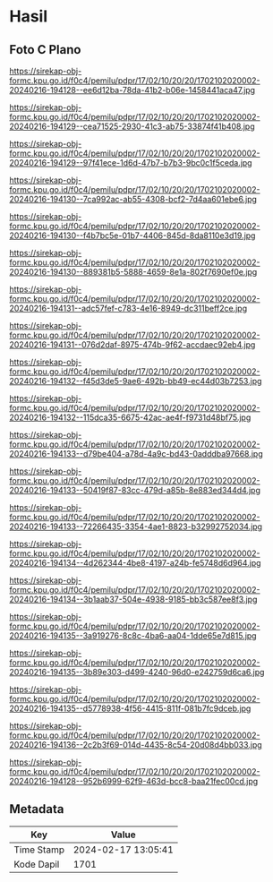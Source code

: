 # Hasil

## Foto C Plano

https://sirekap-obj-formc.kpu.go.id/f0c4/pemilu/pdpr/17/02/10/20/20/1702102020002-20240216-194128--ee6d12ba-78da-41b2-b06e-1458441aca47.jpg

https://sirekap-obj-formc.kpu.go.id/f0c4/pemilu/pdpr/17/02/10/20/20/1702102020002-20240216-194129--cea71525-2930-41c3-ab75-33874f41b408.jpg

https://sirekap-obj-formc.kpu.go.id/f0c4/pemilu/pdpr/17/02/10/20/20/1702102020002-20240216-194129--97f41ece-1d6d-47b7-b7b3-9bc0c1f5ceda.jpg

https://sirekap-obj-formc.kpu.go.id/f0c4/pemilu/pdpr/17/02/10/20/20/1702102020002-20240216-194130--7ca992ac-ab55-4308-bcf2-7d4aa601ebe6.jpg

https://sirekap-obj-formc.kpu.go.id/f0c4/pemilu/pdpr/17/02/10/20/20/1702102020002-20240216-194130--f4b7bc5e-01b7-4406-845d-8da8110e3d19.jpg

https://sirekap-obj-formc.kpu.go.id/f0c4/pemilu/pdpr/17/02/10/20/20/1702102020002-20240216-194130--889381b5-5888-4659-8e1a-802f7690ef0e.jpg

https://sirekap-obj-formc.kpu.go.id/f0c4/pemilu/pdpr/17/02/10/20/20/1702102020002-20240216-194131--adc57fef-c783-4e16-8949-dc311beff2ce.jpg

https://sirekap-obj-formc.kpu.go.id/f0c4/pemilu/pdpr/17/02/10/20/20/1702102020002-20240216-194131--076d2daf-8975-474b-9f62-accdaec92eb4.jpg

https://sirekap-obj-formc.kpu.go.id/f0c4/pemilu/pdpr/17/02/10/20/20/1702102020002-20240216-194132--f45d3de5-9ae6-492b-bb49-ec44d03b7253.jpg

https://sirekap-obj-formc.kpu.go.id/f0c4/pemilu/pdpr/17/02/10/20/20/1702102020002-20240216-194132--115dca35-6675-42ac-ae4f-f9731d48bf75.jpg

https://sirekap-obj-formc.kpu.go.id/f0c4/pemilu/pdpr/17/02/10/20/20/1702102020002-20240216-194133--d79be404-a78d-4a9c-bd43-0adddba97668.jpg

https://sirekap-obj-formc.kpu.go.id/f0c4/pemilu/pdpr/17/02/10/20/20/1702102020002-20240216-194133--50419f87-83cc-479d-a85b-8e883ed344d4.jpg

https://sirekap-obj-formc.kpu.go.id/f0c4/pemilu/pdpr/17/02/10/20/20/1702102020002-20240216-194133--72266435-3354-4ae1-8823-b32992752034.jpg

https://sirekap-obj-formc.kpu.go.id/f0c4/pemilu/pdpr/17/02/10/20/20/1702102020002-20240216-194134--4d262344-4be8-4197-a24b-fe5748d6d964.jpg

https://sirekap-obj-formc.kpu.go.id/f0c4/pemilu/pdpr/17/02/10/20/20/1702102020002-20240216-194134--3b1aab37-504e-4938-9185-bb3c587ee8f3.jpg

https://sirekap-obj-formc.kpu.go.id/f0c4/pemilu/pdpr/17/02/10/20/20/1702102020002-20240216-194135--3a919276-8c8c-4ba6-aa04-1dde65e7d815.jpg

https://sirekap-obj-formc.kpu.go.id/f0c4/pemilu/pdpr/17/02/10/20/20/1702102020002-20240216-194135--3b89e303-d499-4240-96d0-e242759d6ca6.jpg

https://sirekap-obj-formc.kpu.go.id/f0c4/pemilu/pdpr/17/02/10/20/20/1702102020002-20240216-194135--d5778938-4f56-4415-811f-081b7fc9dceb.jpg

https://sirekap-obj-formc.kpu.go.id/f0c4/pemilu/pdpr/17/02/10/20/20/1702102020002-20240216-194136--2c2b3f69-014d-4435-8c54-20d08d4bb033.jpg

https://sirekap-obj-formc.kpu.go.id/f0c4/pemilu/pdpr/17/02/10/20/20/1702102020002-20240216-194128--952b6999-62f9-463d-bcc8-baa21fec00cd.jpg


## Metadata

| Key        | Value               |
| ---------- | ------------------- |
| Time Stamp | 2024-02-17 13:05:41 |
| Kode Dapil | 1701                |



